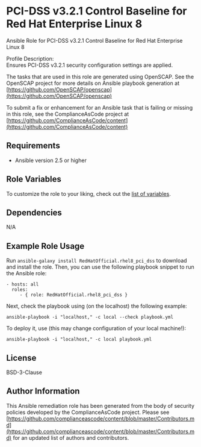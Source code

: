 PCI-DSS v3.2.1 Control Baseline for Red Hat Enterprise Linux 8
=========

Ansible Role for PCI-DSS v3.2.1 Control Baseline for Red Hat Enterprise Linux 8  
  
Profile Description:  
Ensures PCI-DSS v3.2.1 security configuration settings are applied.

The tasks that are used in this role are generated using OpenSCAP.
See the OpenSCAP project for more details on Ansible playbook generation at [https://github.com/OpenSCAP/openscap](https://github.com/OpenSCAP/openscap)

To submit a fix or enhancement for an Ansible task that is failing or missing in this role,
see the ComplianceAsCode project at [https://github.com/ComplianceAsCode/content](https://github.com/ComplianceAsCode/content)

Requirements
------------

- Ansible version 2.5 or higher

Role Variables
--------------

To customize the role to your liking, check out the [list of variables](defaults/main.yml).

Dependencies
------------

N/A

Example Role Usage
----------------

Run `ansible-galaxy install RedHatOfficial.rhel8_pci_dss` to
download and install the role. Then, you can use the following playbook snippet to run the Ansible role:

    - hosts: all
      roles:
         - { role: RedHatOfficial.rhel8_pci_dss }

Next, check the playbook using (on the localhost) the following example:

    ansible-playbook -i "localhost," -c local --check playbook.yml

To deploy it, use (this may change configuration of your local machine!):

    ansible-playbook -i "localhost," -c local playbook.yml

License
-------

BSD-3-Clause

Author Information
------------------

This Ansible remediation role has been generated from the body of security
policies developed by the ComplianceAsCode project. Please see
[https://github.com/complianceascode/content/blob/master/Contributors.md](https://github.com/complianceascode/content/blob/master/Contributors.md)
for an updated list of authors and contributors.
